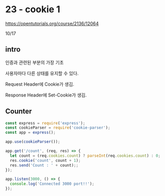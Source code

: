 # 23 - cookie 1

<https://opentutorials.org/course/2136/12064>

10/17

## intro

인증과 관련된 부분의 가장 기초

사용자마다 다른 상태를 유지할 수 있다.

Request Header에 Cookie가 생김.

Response Header에 Set-Cookie가 생김.

## Counter

```js
const express = require('express');
const cookieParser = require('cookie-parser');
const app = express();

app.use(cookieParser());

app.get('/count', (req, res) => {
  let count = (req.cookies.count) ? parseInt(req.cookies.count) : 0;
  res.cookie('count', count + 1);
  res.send('Count : ' + count);;
});

app.listen(3000, () => {
  console.log('Connected 3000 port!!');
});
```

